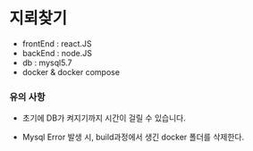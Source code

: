 # 지뢰찾기 

- frontEnd : react.JS
- backEnd : node.JS
- db : mysql5.7
- docker & docker compose

### 유의 사항

- 초기에 DB가 켜지기까지 시간이 걸릴 수 있습니다.

- Mysql Error 발생 시, build과정에서 생긴 docker 폴더를 삭제한다.